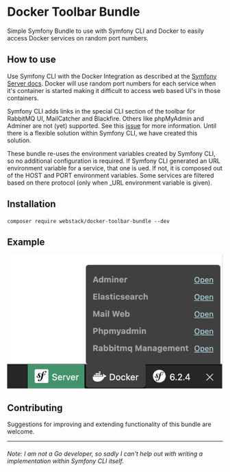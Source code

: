 # Docker Toolbar Bundle 

Simple Symfony Bundle to use with Symfony CLI and Docker to easily access Docker services on random port numbers.


How to use
----------

Use Symfony CLI with the Docker Integration as described at the [Symfony Server docs]( https://symfony.com/doc/current/setup/symfony_server.html#docker-integration). Docker will use random port numbers for each service when it's container is started making it difficult to access web based UI's in those containers.

Symfony CLI adds links in the special CLI section of the toolbar for RabbitMQ UI, MailCatcher and Blackfire. Others like phpMyAdmin and Adminer are not (yet) supported. See this [issue](https://github.com/symfony-cli/symfony-cli/issues/197) for more information. Until there is a flexible solution within Symfony CLI, we have created this solution.

These bundle re-uses the environment variables created by Symfony CLI, so no additional configuration is required. If Symfony CLI generated an URL environment variable for a service, that one is ued. If not, it is composed out of the HOST and PORT environment variables. Some services are filtered based on there protocol (only when _URL environment variable is given).


Installation
------------

`composer require webstack/docker-toolbar-bundle --dev`

Example
-------

<img src="https://github.com/webstacknl/docker-toolbar-bundle/raw/main/docs/docker-toolbar.png" />

Contributing
------------

Suggestions for improving and extending functionality of this bundle are welcome.

-----
###### _Note: I am not a Go developer, so sadly I can't help out with writing a implementation within Symfony CLI itself._
